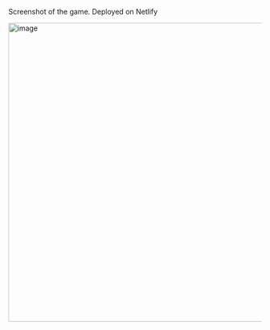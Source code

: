 Screenshot of the game. Deployed on Netlify

<img width="1176" height="594" alt="image" src="https://github.com/user-attachments/assets/a108062e-432f-46ca-8259-f6320d450ce0" />

